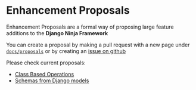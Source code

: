 # Enhancement Proposals

Enhancement Proposals are a formal way of proposing large feature additions to the **Django Ninja Framework**

You can create a proposal by making a pull request with a new page under [`docs/proposals`](https://github.com/vitalik/django-ninja/tree/master/docs/docs/proposals) or by creating an [issue on github](https://github.com/vitalik/django-ninja/issues)

Please check current proposals:

 - [Class Based Operations](cbv)
 - [Schemas from Django models](models)
